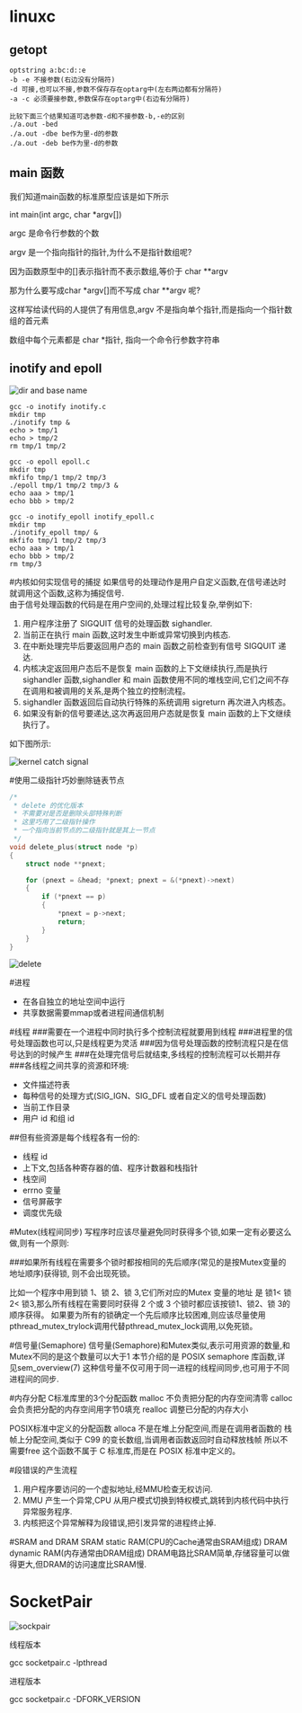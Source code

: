 # linuxc

## getopt

```shell
optstring a:bc:d::e
-b -e 不接参数(右边没有分隔符)
-d 可接,也可以不接,参数不保存存在optarg中(左右两边都有分隔符)
-a -c 必须要接参数,参数保存在optarg中(右边有分隔符)

比较下面三个结果知道可选参数-d和不接参数-b,-e的区别
./a.out -bed
./a.out -dbe be作为里-d的参数
./a.out -deb be作为里-d的参数
```

## main 函数

我们知道main函数的标准原型应该是如下所示

int main(int argc, char *argv[])

argc 是命令行参数的个数

argv 是一个指向指针的指针,为什么不是指针数组呢?

因为函数原型中的[]表示指针而不表示数组,等价于 char **argv

那为什么要写成char *argv[]而不写成 char **argv 呢?

这样写给读代码的人提供了有用信息,argv 不是指向单个指针,而是指向一个指针数组的首元素

数组中每个元素都是 char *指针, 指向一个命令行参数字符串

## inotify and epoll

![dir and base name](./pngs/base_dir_name.png)

```shell
gcc -o inotify inotify.c
mkdir tmp
./inotify tmp &
echo > tmp/1
echo > tmp/2
rm tmp/1 tmp/2
```

```shell
gcc -o epoll epoll.c
mkdir tmp
mkfifo tmp/1 tmp/2 tmp/3
./epoll tmp/1 tmp/2 tmp/3 &
echo aaa > tmp/1
echo bbb > tmp/2
```

```shell
gcc -o inotify_epoll inotify_epoll.c
mkdir tmp
./inotify_epoll tmp/ &
mkfifo tmp/1 tmp/2 tmp/3
echo aaa > tmp/1
echo bbb > tmp/2
rm tmp/3
```

#内核如何实现信号的捕捉
如果信号的处理动作是用户自定义函数,在信号递达时就调用这个函数,这称为捕捉信号.  
由于信号处理函数的代码是在用户空间的,处理过程比较复杂,举例如下:  

1. 用户程序注册了 SIGQUIT 信号的处理函数 sighandler.  
2. 当前正在执行 main 函数,这时发生中断或异常切换到内核态.  
3. 在中断处理完毕后要返回用户态的 main 函数之前检查到有信号 SIGQUIT 递达.  
4. 内核决定返回用户态后不是恢复 main 函数的上下文继续执行,而是执行 sighandler 函数,sighandler 和 main 函数使用不同的堆栈空间,它们之间不存在调用和被调用的关系,是两个独立的控制流程。  
5. sighandler 函数返回后自动执行特殊的系统调用 sigreturn 再次进入内核态。  
6. 如果没有新的信号要递达,这次再返回用户态就是恢复 main 函数的上下文继续执行了。  

如下图所示:

![kernel catch signal](./pngs/signal.png)


#使用二级指针巧妙删除链表节点
```c
/*
 * delete 的优化版本
 * 不需要对是否是删除头部特殊判断
 * 这里巧用了二级指针操作
 * 一个指向当前节点的二级指针就是其上一节点
 */
void delete_plus(struct node *p)
{
	struct node **pnext;

	for (pnext = &head; *pnext; pnext = &(*pnext)->next)
	{
		if (*pnext == p)
		{
			*pnext = p->next;
			return;
		}
	}
}
```

![delete](./pngs/delete.png)

#进程
+ 在各自独立的地址空间中运行
+ 共享数据需要mmap或者进程间通信机制

#线程
###需要在一个进程中同时执行多个控制流程就要用到线程
###进程里的信号处理函数也可以,只是线程更为灵活
###因为信号处理函数的控制流程只是在信号达到的时候产生
###在处理完信号后就结束,多线程的控制流程可以长期并存
###各线程之间共享的资源和环境:
+ 文件描述符表
+ 每种信号的处理方式(SIG_IGN、SIG_DFL 或者自定义的信号处理函数)
+ 当前工作目录
+ 用户 id 和组 id

##但有些资源是每个线程各有一份的:
+ 线程 id
+ 上下文,包括各种寄存器的值、程序计数器和栈指针
+ 栈空间
+ errno 变量
+ 信号屏蔽字
+ 调度优先级

#Mutex(线程间同步)
写程序时应该尽量避免同时获得多个锁,如果一定有必要这么做,则有一个原则:

###如果所有线程在需要多个锁时都按相同的先后顺序(常见的是按Mutex变量的地址顺序)获得锁, 则不会出现死锁。

比如一个程序中用到锁 1、锁 2、锁 3,它们所对应的Mutex 变量的地址
是 锁1< 锁2< 锁3,那么所有线程在需要同时获得 2 个或 3 个锁时都应该按锁1、锁2、锁 3的顺序获得。
如果要为所有的锁确定一个先后顺序比较困难,则应该尽量使用 pthread_mutex_trylock调用代替pthread_mutex_lock调用,以免死锁。

#信号量(Semaphore)
信号量(Semaphore)和Mutex类似,表示可用资源的数量,和Mutex不同的是这个数量可以大于1
本节介绍的是 POSIX semaphore 库函数,详见sem_overview(7)
这种信号量不仅可用于同一进程的线程间同步,也可用于不同进程间的同步.

#内存分配
C标准库里的3个分配函数
malloc 不负责把分配的内存空间清零
calloc 会负责把分配的内存空间用字节0填充
realloc 调整已分配的内存大小

POSIX标准中定义的分配函数
alloca
不是在堆上分配空间,而是在调用者函数的
栈帧上分配空间,类似于 C99 的变长数组,当调用者函数返回时自动释放栈帧
所以不需要free
这个函数不属于 C 标准库,而是在 POSIX 标准中定义的。

#段错误的产生流程
1. 用户程序要访问的一个虚拟地址,经MMU检查无权访问.
2. MMU 产生一个异常,CPU 从用户模式切换到特权模式,跳转到内核代码中执行异常服务程序.
3. 内核把这个异常解释为段错误,把引发异常的进程终止掉.

#SRAM and DRAM
SRAM static RAM(CPU的Cache通常由SRAM组成)
DRAM dynamic RAM(内存通常由DRAM组成)
DRAM电路比SRAM简单,存储容量可以做得更大,但DRAM的访问速度比SRAM慢.

# SocketPair

![sockpair](./pngs/socketpair.png)

线程版本

gcc socketpair.c -lpthread

进程版本

gcc socketpair.c -DFORK_VERSION

